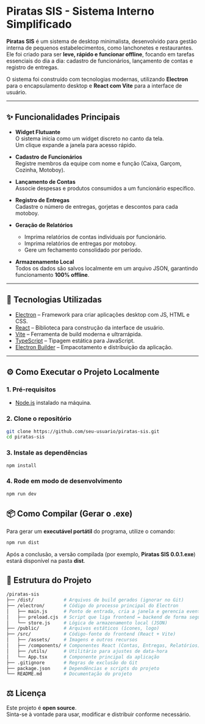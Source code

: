 # Piratas SIS - Sistema Interno Simplificado

**Piratas SIS** é um sistema de desktop minimalista, desenvolvido para gestão interna de pequenos estabelecimentos, como lanchonetes e restaurantes.  
Ele foi criado para ser **leve, rápido e funcionar offline**, focando em tarefas essenciais do dia a dia: cadastro de funcionários, lançamento de contas e registro de entregas.

O sistema foi construído com tecnologias modernas, utilizando **Electron** para o encapsulamento desktop e **React com Vite** para a interface de usuário.

---

## ✨ Funcionalidades Principais

- **Widget Flutuante**  
  O sistema inicia como um widget discreto no canto da tela.  
  Um clique expande a janela para acesso rápido.

- **Cadastro de Funcionários**  
  Registre membros da equipe com nome e função (Caixa, Garçom, Cozinha, Motoboy).

- **Lançamento de Contas**  
  Associe despesas e produtos consumidos a um funcionário específico.

- **Registro de Entregas**  
  Cadastre o número de entregas, gorjetas e descontos para cada motoboy.

- **Geração de Relatórios**  
  - Imprima relatórios de contas individuais por funcionário.  
  - Imprima relatórios de entregas por motoboy.  
  - Gere um fechamento consolidado por período.

- **Armazenamento Local**  
  Todos os dados são salvos localmente em um arquivo JSON, garantindo funcionamento **100% offline**.

---

## 🚀 Tecnologias Utilizadas

- [Electron](https://www.electronjs.org/) – Framework para criar aplicações desktop com JS, HTML e CSS.  
- [React](https://react.dev/) – Biblioteca para construção da interface de usuário.  
- [Vite](https://vitejs.dev/) – Ferramenta de build moderna e ultrarrápida.  
- [TypeScript](https://www.typescriptlang.org/) – Tipagem estática para JavaScript.  
- [Electron Builder](https://www.electron.build/) – Empacotamento e distribuição da aplicação.

---

## ⚙️ Como Executar o Projeto Localmente

### 1. Pré-requisitos
- [Node.js](https://nodejs.org/) instalado na máquina.

### 2. Clone o repositório
```bash
git clone https://github.com/seu-usuario/piratas-sis.git
cd piratas-sis
```

### 3. Instale as dependências
```bash
npm install
```

### 4. Rode em modo de desenvolvimento
```bash
npm run dev
```

## 📦 Como Compilar (Gerar o .exe)

Para gerar um **executável portátil** do programa, utilize o comando:

```bash
npm run dist
```

Após a conclusão, a versão compilada (por exemplo, **Piratas SIS 0.0.1.exe**) estará disponível na pasta **dist**.


## 📂 Estrutura do Projeto

```bash
/piratas-sis
├── /dist/           # Arquivos de build gerados (ignorar no Git)
├── /electron/       # Código do processo principal do Electron
│   ├── main.js      # Ponto de entrada, cria a janela e gerencia eventos
│   ├── preload.cjs  # Script que liga frontend ↔ backend de forma segura
│   └── store.js     # Lógica de armazenamento local (JSON)
├── /public/         # Arquivos estáticos (ícones, logo)
├── /src/            # Código-fonte do frontend (React + Vite)
│   ├── /assets/     # Imagens e outros recursos
│   ├── /components/ # Componentes React (Contas, Entregas, Relatórios)
│   ├── /utils/      # Utilitário para ajustes de data-hora
│   └── App.tsx      # Componente principal da aplicação
├── .gitignore       # Regras de exclusão do Git
├── package.json     # Dependências e scripts do projeto
└── README.md        # Documentação do projeto
```

## ⚖️ Licença

Este projeto é **open source**.  
Sinta-se à vontade para usar, modificar e distribuir conforme necessário.